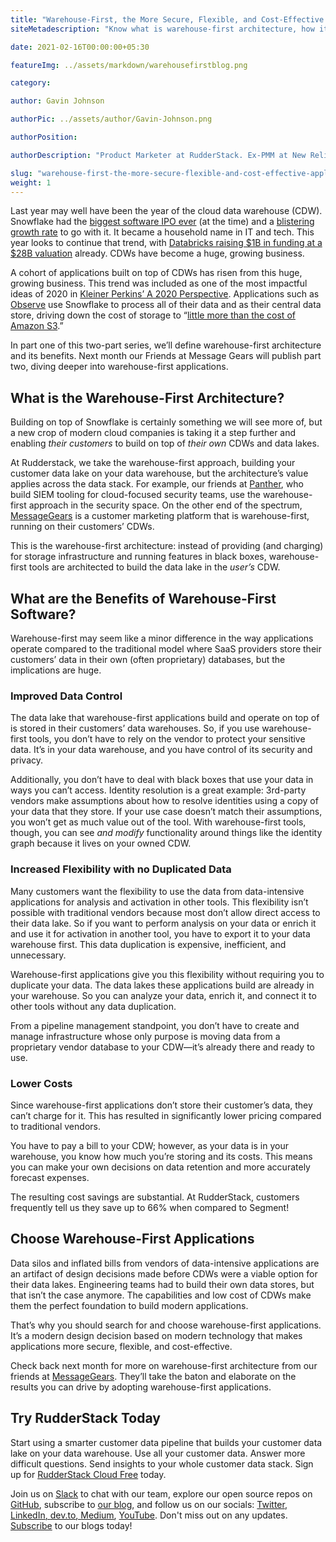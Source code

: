 ```yaml
---
title: "Warehouse-First, the More Secure, Flexible, and Cost-Effective Application Architecture"
siteMetadescription: "Know what is warehouse-first architecture, how it works, and whether warehouse-first is the way to go for your data stack."

date: 2021-02-16T00:00:00+05:30

featureImg: ../assets/markdown/warehousefirstblog.png

category:

author: Gavin Johnson

authorPic: ../assets/author/Gavin-Johnson.png

authorPosition:

authorDescription: "Product Marketer at RudderStack. Ex-PMM at New Relic & AT&T. Ex-consultant at Deloitte. Ex-sys admin. (Sometimes) Ex-developer."

slug: "warehouse-first-the-more-secure-flexible-and-cost-effective-application-architecture"
weight: 1
---
```


Last year may well have been the year of the cloud data warehouse (CDW). Snowflake had the [biggest software IPO ever](https://www.cnn.com/2020/09/16/investing/snowflake-ipo/index.html) (at the time) and a [blistering growth rate](https://www.cnbc.com/2020/12/02/snowflake-snow-earnings-q3-2021.html) to go with it. It became a household name in IT and tech. This year looks to continue that trend, with [Databricks raising $1B in funding at a $28B valuation](https://www.cnbc.com/2020/12/02/snowflake-snow-earnings-q3-2021.html) already. CDWs have become a huge, growing business.

A cohort of applications built on top of CDWs has risen from this huge, growing business. This trend was included as one of the most impactful ideas of 2020 in [Kleiner Perkins’ A 2020 Perspective](https://www.kleinerperkins.com/perspectives/a-2020-perspective/). Applications such as [Observe](https://www.observeinc.com/blog/welcome-to-observe/) use Snowflake to process all of their data and as their central data store, driving down the cost of storage to “[little more than the cost of Amazon S3](https://www.observeinc.com/blog/welcome-to-observe/).”

In part one of this two-part series, we’ll define warehouse-first architecture and its benefits. Next month our Friends at Message Gears will publish part two, diving deeper into warehouse-first applications.


## What is the Warehouse-First Architecture?

Building on top of Snowflake is certainly something we will see more of, but a new crop of modern cloud companies is taking it a step further and enabling _their customers_ to build on top of _their own_ CDWs and data lakes. 

At Rudderstack, we take the warehouse-first approach, building your customer data lake on your data warehouse, but the architecture’s value applies across the data stack. For example, our friends at [Panther](https://runpanther.io/), who build SIEM tooling for cloud-focused security teams, use the warehouse-first approach in the security space. On the other end of the spectrum, [MessageGears](https://messagegears.com/) is a customer marketing platform that is warehouse-first, running on their customers’ CDWs. 

This is the warehouse-first architecture: instead of providing (and charging) for storage infrastructure and running features in black boxes, warehouse-first tools are architected to build the data lake in the _user’s_ CDW. 


## What are the Benefits of Warehouse-First Software?

Warehouse-first may seem like a minor difference in the way applications operate compared to the traditional model where SaaS providers store their customers’ data in their own (often proprietary) databases, but the implications are huge. 


### Improved Data Control

The data lake that warehouse-first applications build and operate on top of is stored in their customers’ data warehouses. So, if you use warehouse-first tools, you don’t have to rely on the vendor to protect your sensitive data. It’s in your data warehouse, and you have control of its security and privacy. 

Additionally, you don’t have to deal with black boxes that use your data in ways you can’t access. Identity resolution is a great example: 3rd-party vendors make assumptions about how to resolve identities using a copy of your data that they store. If your use case doesn’t match their assumptions, you won’t get as much value out of the tool. With warehouse-first tools, though, you can see _and modify_ functionality around things like the identity graph because it lives on your owned CDW. 


### Increased Flexibility with no Duplicated Data

Many customers want the flexibility to use the data from data-intensive applications for analysis and activation in other tools. This flexibility isn’t possible with traditional vendors because most don’t allow direct access to their data lake. So if you want to perform analysis on your data or enrich it and use it for activation in another tool, you have to export it to your data warehouse first. This data duplication is expensive, inefficient, and unnecessary.

Warehouse-first applications give you this flexibility without requiring you to duplicate your data. The data lakes these applications build are already in your warehouse. So you can analyze your data, enrich it, and connect it to other tools without any data duplication.

From a pipeline management standpoint, you don’t have to create and manage infrastructure whose only purpose is moving data from a proprietary vendor database to your CDW—it’s already there and ready to use. 


### Lower Costs

Since warehouse-first applications don’t store their customer’s data, they can’t charge for it. This has resulted in significantly lower pricing compared to traditional vendors.

You have to pay a bill to your CDW; however, as your data is in your warehouse, you know how much you’re storing and its costs. This means you can make your own decisions on data retention and more accurately forecast expenses.

The resulting cost savings are substantial. At RudderStack, customers frequently tell us they save up to 66% when compared to Segment!


## Choose Warehouse-First Applications

Data silos and inflated bills from vendors of data-intensive applications are an artifact of design decisions made before CDWs were a viable option for their data lakes. Engineering teams had to build their own data stores, but that isn’t the case anymore. The capabilities and low cost of CDWs make them the perfect foundation to build modern applications.

That’s why you should search for and choose warehouse-first applications. It’s a modern design decision based on modern technology that makes applications more secure, flexible, and cost-effective.


Check back next month for more on warehouse-first architecture from our friends at [MessageGears](https://messagegears.com/). They’ll take the baton and elaborate on the results you can drive by adopting warehouse-first applications.


## Try RudderStack Today

Start using a smarter customer data pipeline that builds your customer data lake on your data warehouse. Use all your customer data. Answer more difficult questions. Send insights to your whole customer data stack. Sign up for [RudderStack Cloud Free](https://app.rudderlabs.com/signup?type=freetrial) today.

Join us on [Slack](https://resources.rudderstack.com/join-rudderstack-slack) to chat with our team, explore our open source repos on<span style="text-decoration:underline;"> [GitHub](https://github.com/rudderlabs)</span>, subscribe to [our blog](https://rudderstack.com/blog/), and follow us on our socials: [Twitter](https://twitter.com/RudderStack)<span style="text-decoration:underline;">, [LinkedIn](https://www.linkedin.com/company/rudderlabs/), [dev.to](https://dev.to/rudderstack), [Medium](https://rudderstack.medium.com/)</span>, [YouTube](https://www.youtube.com/channel/UCgV-B77bV_-LOmKYHw8jvBw). Don't miss out on any updates. [Subscribe](https://rudderstack.com/blog/) to our blogs today!
